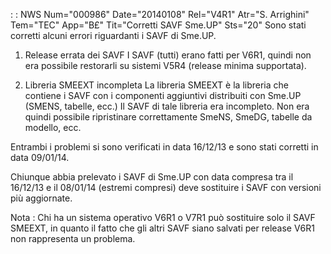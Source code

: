  :  : NWS Num="000986" Date="20140108" Rel="V4R1" Atr="S. Arrighini" Tem="TEC" App="B£" Tit="Corretti SAVF Sme.UP" Sts="20"
Sono stati corretti alcuni errori riguardanti i SAVF di Sme.UP.

1. Release errata dei SAVF
I SAVF (tutti) erano fatti per V6R1, quindi non era possibile restorarli su sistemi V5R4 (release minima supportata).

2. Libreria SMEEXT incompleta
La libreria SMEEXT è la libreria che contiene i SAVF con i componenti aggiuntivi distribuiti con Sme.UP (SMENS, tabelle, ecc.)
Il SAVF di tale libreria era incompleto.
Non era quindi possibile ripristinare correttamente SmeNS, SmeDG, tabelle da modello, ecc.

Entrambi i problemi si sono verificati in data 16/12/13 e sono stati corretti in data 09/01/14.

Chiunque abbia prelevato i SAVF di Sme.UP con data compresa tra il 16/12/13 e il 08/01/14 (estremi
compresi) deve sostituire i SAVF con versioni più aggiornate.

Nota : 
Chi ha un sistema operativo V6R1 o V7R1 può sostituire solo il SAVF SMEEXT, in quanto il fatto che
gli altri SAVF siano salvati per release V6R1 non rappresenta un problema.
